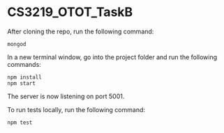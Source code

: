 # CS3219_OTOT_TaskB
After cloning the repo, run the following command:
```
mongod
```

In a new terminal window, go into the project folder and run the following commands:

```
npm install
npm start
```

The server is now listening on port 5001.

To run tests locally, run the following command:
```
npm test
```
